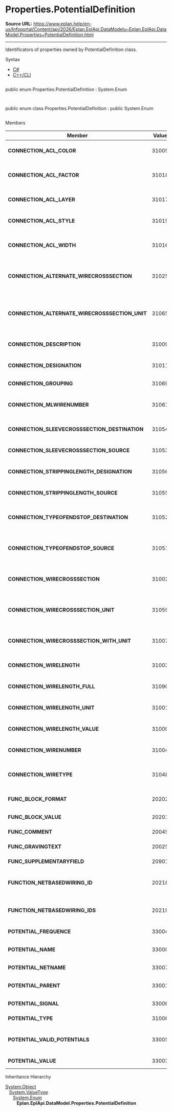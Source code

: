 # Properties.PotentialDefinition

**Source URL:** https://www.eplan.help/en-us/Infoportal/Content/api/2026/Eplan.EplApi.DataModelu~Eplan.EplApi.DataModel.Properties+PotentialDefinition.html

---

Identificators of properties owned by PotentialDefinition class.

Syntax

- [C#](#i-syntax-CS)
- [C++/CLI](#i-syntax-CPP2005)

```
```
public enum Properties.PotentialDefinition : System.Enum
```
```

```
```
public enum class Properties.PotentialDefinition : public System.Enum
```
```

Members

| Member | Value | Description |
| --- | --- | --- |
| **CONNECTION\_ACL\_COLOR** | 31005 | Autoconnecting line: Color # 31005. |
| **CONNECTION\_ACL\_FACTOR** | 31018 | Autoconnecting line: Pattern length # 31018. |
| **CONNECTION\_ACL\_LAYER** | 31017 | Autoconnecting line: Layer # 31017. |
| **CONNECTION\_ACL\_STYLE** | 31015 | Autoconnecting line: Line type # 31015. |
| **CONNECTION\_ACL\_WIDTH** | 31016 | Autoconnecting line: Line thickness # 31016. |
| **CONNECTION\_ALTERNATE\_WIRECROSSSECTION** | 31025 | Alternative connection cross-section / diameter # 31025. |
| **CONNECTION\_ALTERNATE\_WIRECROSSSECTION\_UNIT** | 31065 | Unit for alternative connection cross-section / diameter # 31065. |
| **CONNECTION\_DESCRIPTION** | 31009 | Connection description # 31009. |
| **CONNECTION\_DESIGNATION** | 31011 | Connection designation # 31011. |
| **CONNECTION\_GROUPING** | 31069 | Grouping # 31069. |
| **CONNECTION\_MLWIRENUMBER** | 31061 | Connection: Color (multilingual) # 31061. |
| **CONNECTION\_SLEEVECROSSSECTION\_DESTINATION** | 31054 | Target: Sleeve cross-section # 31054. |
| **CONNECTION\_SLEEVECROSSSECTION\_SOURCE** | 31053 | Source: Sleeve cross-section # 31053. |
| **CONNECTION\_STRIPPINGLENGTH\_DESIGNATION** | 31056 | Stripping length target # 31056. |
| **CONNECTION\_STRIPPINGLENGTH\_SOURCE** | 31055 | Stripping length source # 31055. |
| **CONNECTION\_TYPEOFENDSTOP\_DESTINATION** | 31052 | Wire termination processing target # 31052. |
| **CONNECTION\_TYPEOFENDSTOP\_SOURCE** | 31051 | Wire termination processing source # 31051. |
| **CONNECTION\_WIRECROSSSECTION** | 31002 | Connection: Cross-section / diameter # 31002. |
| **CONNECTION\_WIRECROSSSECTION\_UNIT** | 31059 | Unit for connection cross-section / diameter # 31059. |
| **CONNECTION\_WIRECROSSSECTION\_WITH\_UNIT** | 31007 | Connection: Cross-section / diameter with unit # 31007. |
| **CONNECTION\_WIRELENGTH** | 31003 | Connection: Length with unit # 31003. |
| **CONNECTION\_WIRELENGTH\_FULL** | 31090 | Connection: Length (full) # 31090. |
| **CONNECTION\_WIRELENGTH\_UNIT** | 31001 | Connection: Unit of length # 31001. |
| **CONNECTION\_WIRELENGTH\_VALUE** | 31000 | Connection: Length # 31000. |
| **CONNECTION\_WIRENUMBER** | 31004 | Connection color / number # 31004. |
| **CONNECTION\_WIRETYPE** | 31048 | Connection: Type designation # 31048. |
| **FUNC\_BLOCK\_FORMAT** | 20202 | Block property: Format # 20202. |
| **FUNC\_BLOCK\_VALUE** | 20201 | Block property # 20201. |
| **FUNC\_COMMENT** | 20045 | Remark # 20045. |
| **FUNC\_GRAVINGTEXT** | 20025 | Engraving text # 20025. |
| **FUNC\_SUPPLEMENTARYFIELD** | 20901 | Supplementary field # 20901. |
| **FUNCTION\_NETBASEDWIRING\_ID** | 20218 | ID for net-based connections # 20218. |
| **FUNCTION\_NETBASEDWIRING\_IDS** | 20219 | IDs for net-based connections # 20219. |
| **POTENTIAL\_FREQUENCE** | 33004 | Frequency # 33004. |
| **POTENTIAL\_NAME** | 33000 | Name of potential # 33000. |
| **POTENTIAL\_NETNAME** | 33007 | Net name # 33007. |
| **POTENTIAL\_PARENT** | 33001 | Superior potential # 33001. |
| **POTENTIAL\_SIGNAL** | 33006 | Signal name # 33006. |
| **POTENTIAL\_TYPE** | 31006 | Potential type # 31006. |
| **POTENTIAL\_VALID\_POTENTIALS** | 33005 | Possible counter potentials # 33005. |
| **POTENTIAL\_VALUE** | 33003 | Potential value # 33003. |

Inheritance Hierarchy

[System.Object](#)  
   [System.ValueType](#)  
      [System.Enum](#)  
         **Eplan.EplApi.DataModel.Properties.PotentialDefinition**

